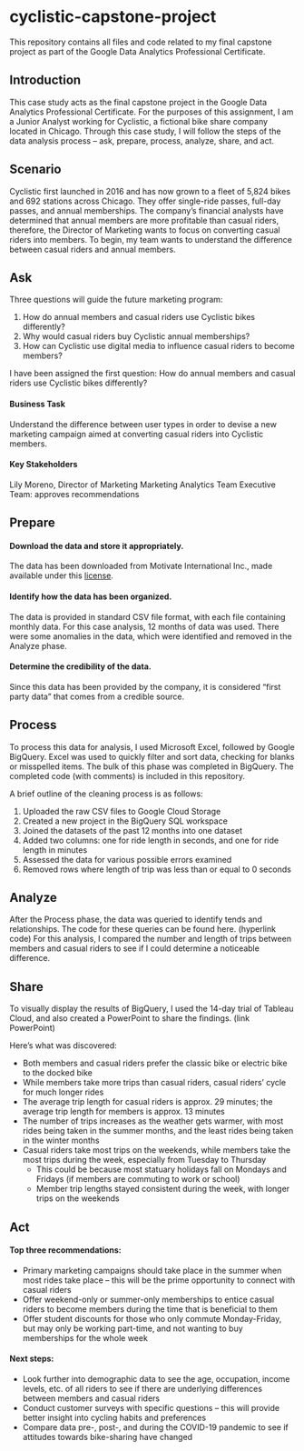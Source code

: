 # cyclistic-capstone-project
This repository contains all files and code related to my final capstone project as part of the Google Data Analytics Professional Certificate.

## Introduction

This case study acts as the final capstone project in the Google Data Analytics Professional Certificate. For the purposes of this assignment, I am a Junior Analyst working for Cyclistic, a fictional bike share company located in Chicago. Through this case study, I will follow the steps of the data analysis process – ask, prepare, process, analyze, share, and act.

## Scenario

Cyclistic first launched in 2016 and has now grown to a fleet of 5,824 bikes and 692 stations across Chicago. They offer single-ride passes, full-day passes, and annual memberships. The company’s financial analysts have determined that annual members are more profitable than casual riders, therefore, the Director of Marketing wants to focus on converting casual riders into members. To begin, my team wants to understand the difference between casual riders and annual members.

## Ask

Three questions will guide the future marketing program:
1.	How do annual members and casual riders use Cyclistic bikes differently?
2.	Why would casual riders buy Cyclistic annual memberships?
3.	How can Cyclistic use digital media to influence casual riders to become members?

I have been assigned the first question: How do annual members and casual riders use Cyclistic bikes differently?

#### Business Task
Understand the difference between user types in order to devise a new marketing campaign aimed at converting casual riders into Cyclistic members.

#### Key Stakeholders
Lily Moreno, Director of Marketing
Marketing Analytics Team
Executive Team: approves recommendations

## Prepare

#### Download the data and store it appropriately.
The data has been downloaded from Motivate International Inc., made available under this [license](https://ride.divvybikes.com/data-license-agreement).

#### Identify how the data has been organized.
The data is provided in standard CSV file format, with each file containing monthly data. For this case analysis, 12 months of data was used. There were some anomalies in the data, which were identified and removed in the Analyze phase.

#### Determine the credibility of the data.
Since this data has been provided by the company, it is considered “first party data” that comes from a credible source.

## Process

To process this data for analysis, I used Microsoft Excel, followed by Google BigQuery. Excel was used to quickly filter and sort data, checking for blanks or misspelled items. The bulk of this phase was completed in BigQuery. The completed code (with comments) is included in this repository. 

A brief outline of the cleaning process is as follows:
1.	Uploaded the raw CSV files to Google Cloud Storage
2.	Created a new project in the BigQuery SQL workspace
3.	Joined the datasets of the past 12 months into one dataset
4.	Added two columns: one for ride length in seconds, and one for ride length in minutes
5.	Assessed the data for various possible errors examined
6.	Removed rows where length of trip was less than or equal to 0 seconds

## Analyze

After the Process phase, the data was queried to identify tends and relationships. The code for these queries can be found here. (hyperlink code) For this analysis, I compared the number and length of trips between members and casual riders to see if I could determine a noticeable difference. 

## Share

To visually display the results of BigQuery, I used the 14-day trial of Tableau Cloud, and also created a PowerPoint to share the findings. (link PowerPoint)

Here’s what was discovered:
* Both members and casual riders prefer the classic bike or electric bike to the docked bike
* While members take more trips than casual riders, casual riders’ cycle for much longer rides
* The average trip length for casual riders is approx. 29 minutes; the average trip length for members is approx. 13 minutes
* The number of trips increases as the weather gets warmer, with most rides being taken in the summer months, and the least rides being taken in the winter months
* Casual riders take most trips on the weekends, while members take the most trips during the week, especially from Tuesday to Thursday
    *  This could be because most statuary holidays fall on Mondays and Fridays (if members are commuting to work or school)
    *  Member trip lengths stayed consistent during the week, with longer trips on the weekends

## Act

#### Top three recommendations:
* Primary marketing campaigns should take place in the summer when most rides take place – this will be the prime opportunity to connect with casual riders
* Offer weekend-only or summer-only memberships to entice casual riders to become members during the time that is beneficial to them
* Offer student discounts for those who only commute Monday-Friday, but may only be working part-time, and not wanting to buy memberships for the whole week

#### Next steps:
* Look further into demographic data to see the age, occupation, income levels, etc. of all riders to see if there are underlying differences between members and casual riders
* Conduct customer surveys with specific questions – this will provide better insight into cycling habits and preferences
* Compare data pre-, post-, and during the COVID-19 pandemic to see if attitudes towards bike-sharing have changed
